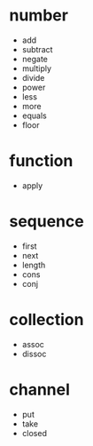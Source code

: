 # number

- add
- subtract
- negate
- multiply
- divide
- power
- less
- more
- equals
- floor

# function

- apply

# sequence

- first
- next
- length
- cons
- conj

# collection

- assoc
- dissoc

# channel

- put
- take
- closed
